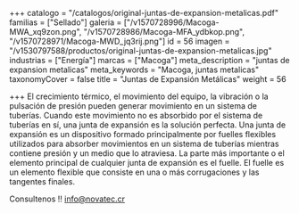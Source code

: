 +++
catalogo = "/catalogos/original-juntas-de-expansion-metalicas.pdf"
familias = ["Sellado"]
galeria = ["/v1570728996/Macoga-MWA_xq9zon.png", "/v1570728986/Macoga-MFA_ydbkop.png", "/v1570728971/Macoga-MWD_jq3rij.png"]
id = 56
imagen = "/v1530797588/productos/original-juntas-de-expansion-metalicas.jpg"
industrias = ["Energía"]
marcas = ["Macoga"]
meta_description = "juntas de expansion metalicas"
meta_keywords = "Macoga, juntas metalicas"
taxonomyCover = false
title = "Juntas de Expansión Metálicas"
weight = 56

+++
El crecimiento térmico, el movimiento del equipo, la vibración o la pulsación de presión pueden generar movimiento en un sistema de tuberías. Cuando este movimiento no es absorbido por el sistema de tuberías en sí, una junta de expansión es la solución perfecta. Una junta de expansión es un dispositivo formado principalmente por fuelles flexibles utilizados para absorber movimientos en un sistema de tuberías mientras contiene presión y un medio que lo atraviesa. La parte más importante o el elemento principal de cualquier junta de expansión es el fuelle. El fuelle es un elemento flexible que consiste en una o más corrugaciones y las tangentes finales.

Consultenos !! info@novatec.cr